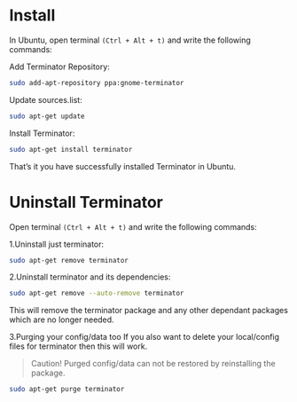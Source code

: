 # Install
In Ubuntu, open terminal `(Ctrl + Alt + t)` and write the following commands:

Add Terminator Repository:
```sh
sudo add-apt-repository ppa:gnome-terminator
```


Update sources.list:
```sh
sudo apt-get update
```

Install Terminator:
```sh
sudo apt-get install terminator
```

That’s it you have successfully installed Terminator in Ubuntu.


# Uninstall Terminator
Open terminal `(Ctrl + Alt + t)` and write the following commands:

1.Uninstall just terminator:

```sh
sudo apt-get remove terminator
```

2.Uninstall terminator and its dependencies:

```sh
sudo apt-get remove --auto-remove terminator
```

This will remove the terminator package and any other dependant packages which are no longer needed.

3.Purging your config/data too
If you also want to delete your local/config files for terminator then this will work.
> Caution! Purged config/data can not be restored by reinstalling the package.

```sh
sudo apt-get purge terminator
```
